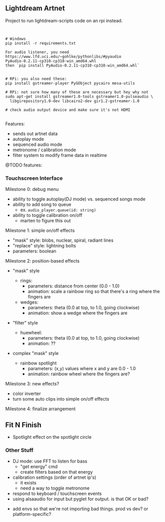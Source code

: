 ## Lightdream Artnet

Project to run lightdream-scripts code on an rpi instead.

```


# Windows
pip install -r requirements.txt

For audio listener, you need
https://www.lfd.uci.edu/~gohlke/pythonlibs/#pyaudio
PyAudio‑0.2.11‑cp310‑cp310‑win_amd64.whl
then `pip install PyAudio‑0.2.11‑cp310‑cp310‑win_amd64.whl`


# RPi: you also need these:
pip install gstreamer-player PyGObject pycairo mesa-utils

# RPi: not sure how many of these are necessary but hey why not
sudo apt-get install gstreamer1.0-tools gstreamer1.0-pulseaudio \
  libgirepository1.0-dev libcairo2-dev gir1.2-gstreamer-1.0

# check audio output device and make sure it's not HDMI


```

Features:

- sends out artnet data
- autoplay mode
- sequenced audio mode
- metronome / calibration mode
- filter system to modify frame data in realtime

@TODO features:

### Touchscreen Interface

Milestone 0: debug menu

- ability to toggle autoplay(DJ mode) vs. sequenced songs mode
- ability to add song to queue
  - ex. `audio_player.queue(id: string)`
- ability to toggle calibration on/off
  - marten to figure this out

Milestone 1: simple on/off effects

- "mask" style: blobs, nuclear, spiral, radiant lines
- "replace" style: lightning bolts
- parameters: boolean

Milestone 2: position-based effects

- "mask" style
  - rings:
    - parameters: distance from center (0.0 - 1.0)
    - animation: scale a rainbow ring so that there's a ring where the fingers are
  - wedges:
    - parameters: theta (0.0 at top, to 1.0, going clockwise)
    - animation: show a wedge where the fingers are
- "filter" style

  - huewheel:
    - parameters: theta (0.0 at top, to 1.0, going clockwise)
    - animation: ??

- complex "mask" style
  - rainbow spotlight
    - parameters: (x,y) values where x and y are 0.0 - 1.0
    - animation: rainbow wheel where the fingers are?

Milestone 3: new effects?

- color inverter
- turn some auto clips into simple on/off effects

Milestone 4: finalize arrangement

## Fit N Finish

- Spotlight effect on the spotlight circle

### Other Stuff

- DJ mode: use FFT to listen for bass
  - "get energy" cmd
  * create filters based on that energy
- calibration settings (order of artnet ip's)
  - it exists
  * need a way to toggle metronome
- respond to keyboard / touchscreen events
- using alsaaudio for input but pyglet for output. is that OK or bad?

* add envs so that we're not importing bad things. prod vs dev? or platform-specific?
